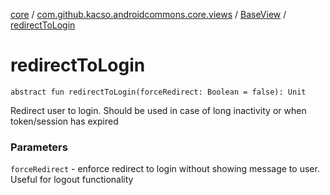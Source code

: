 [core](../../index.md) / [com.github.kacso.androidcommons.core.views](../index.md) / [BaseView](index.md) / [redirectToLogin](.)

# redirectToLogin

`abstract fun redirectToLogin(forceRedirect: Boolean = false): Unit`

Redirect user to login.
Should be used in case of long inactivity or when token/session has expired

### Parameters

`forceRedirect` - enforce redirect to login without showing message to user.
Useful for logout functionality